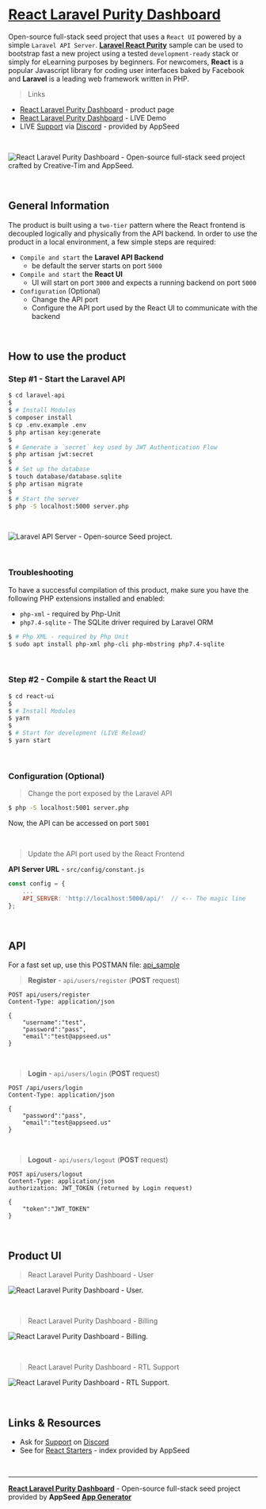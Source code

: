 # [React Laravel Purity Dashboard](https://appseed.us/product/laravel-react-purity-dashboard)

Open-source full-stack seed project that uses a `React UI` powered by a simple `Laravel API Server`. **[Laravel React Purity](https://appseed.us/product/laravel-react-purity-dashboard)** sample can be used to bootstrap fast a new project using a tested `development-ready` stack or simply for eLearning purposes by beginners. For newcomers, **React** is a popular Javascript library for coding user interfaces baked by Facebook and **Laravel** is a leading web framework written in PHP. 

> Links

- [React Laravel Purity Dashboard](https://appseed.us/product/laravel-react-purity-dashboard) - product page
- [React Laravel Purity Dashboard](https://laravel-react-purity-dashboard.appseed-srv1.com/#/auth/signin) - LIVE Demo
- LIVE [Support](https://react-flask-authentication.appseed-srv1.com/) via [Discord](https://discord.gg/fZC6hup) - provided by AppSeed

<br />

![React Laravel Purity Dashboard - Open-source full-stack seed project crafted by Creative-Tim and AppSeed.](https://user-images.githubusercontent.com/51070104/137163880-b117bb7b-daab-45dc-ae88-956cbe966d02.gif)

<br />

## General Information

The product is built using a `two-tier` pattern where the React frontend is decoupled logically and physically from the API backend. In order to use the product in a local environment, a few simple steps are required: 

- `Compile and start` the **Laravel API Backend**
  - be default the server starts on port `5000`
- `Compile and start` the **React UI**
  - UI will start on port `3000` and expects a running backend on port `5000`
- `Configuration` (Optional)
  - Change the API port
  - Configure the API port used by the React UI to communicate with the backend 

<br />

## How to use the product

### Step #1 - Start the Laravel API 

```bash
$ cd laravel-api
$ 
$ # Install Modules
$ composer install
$ cp .env.example .env 
$ php artisan key:generate
$
$ # Generate a `secret` key used by JWT Authentication Flow
$ php artisan jwt:secret
$ 
$ # Set up the database
$ touch database/database.sqlite
$ php artisan migrate
$
$ # Start the server
$ php -S localhost:5000 server.php
```

<br />

![Laravel API Server - Open-source Seed project.](https://user-images.githubusercontent.com/51070104/141784950-b63f71bb-192e-4851-af6b-1b7a99226c9f.jpg)

<br />

### Troubleshooting

To have a successful compilation of this product, make sure you have the following PHP extensions installed and enabled:

- `php-xml` - required by Php-Unit
- `php7.4-sqlite` - The SQLite driver required by Laravel ORM

```bash
$ # Php XML - required by Php Unit
$ sudo apt install php-xml php-cli php-mbstring php7.4-sqlite
```

<br />

### Step #2 - Compile & start the React UI

```bash
$ cd react-ui
$
$ # Install Modules
$ yarn
$
$ # Start for development (LIVE Reload)
$ yarn start 
```

<br />

### Configuration (Optional)

> Change the port exposed by the Laravel API

```bash
$ php -S localhost:5001 server.php
```

Now, the API can be accessed on port `5001`

<br />

> Update the API port used by the React Frontend

**API Server URL** - `src/config/constant.js` 

```javascript
const config = {
    ...
    API_SERVER: 'http://localhost:5000/api/'  // <-- The magic line
};
```

<br />

## API

For a fast set up, use this POSTMAN file: [api_sample](https://github.com/app-generator/api-unified-definition/blob/main/api.postman_collection.json)

> **Register** - `api/users/register` (**POST** request)

```
POST api/users/register
Content-Type: application/json

{
    "username":"test",
    "password":"pass", 
    "email":"test@appseed.us"
}
```

<br />

> **Login** - `api/users/login` (**POST** request)

```
POST /api/users/login
Content-Type: application/json

{
    "password":"pass", 
    "email":"test@appseed.us"
}
```

<br />

> **Logout** - `api/users/logout` (**POST** request)

```
POST api/users/logout
Content-Type: application/json
authorization: JWT_TOKEN (returned by Login request)

{
    "token":"JWT_TOKEN"
}
```

<br />

## Product UI

> React Laravel Purity Dashboard - User 

![React Laravel Purity Dashboard - User.](https://user-images.githubusercontent.com/51070104/141836783-7ae01bb4-4505-4d14-990d-be49a12a8cea.png)

<br />

> React Laravel Purity Dashboard - Billing

![React Laravel Purity Dashboard - Billing.](https://user-images.githubusercontent.com/51070104/141836831-2d5c61a4-889b-4c4c-903b-98c2f7c8bdd8.png)

<br />

> React Laravel Purity Dashboard - RTL Support

![React Laravel Purity Dashboard - RTL Support.](https://user-images.githubusercontent.com/51070104/141836894-d0339a57-4584-45ed-bd83-53cb0eaa8485.png)

<br />

## Links & Resources

- Ask for [Support](https://appseed.us/support) on [Discord](https://discord.gg/fZC6hup)
- See for [React Starters](https://appseed.us/apps/react) - index provided by AppSeed

<br />

---
**[React Laravel Purity Dashboard](https://appseed.us/product/laravel-react-purity-dashboard)** - Open-source full-stack seed project provided by **AppSeed [App Generator](https://appseed.us/)**
